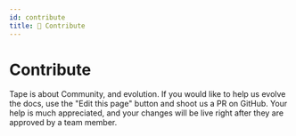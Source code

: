 ```yaml
---
id: contribute
title: 💙 Contribute
---
```


# Contribute

Tape is about Community, and evolution. If you would like to help us evolve the docs, use the "Edit this page" button and shoot us a PR on GitHub. Your help is much appreciated, and your changes will be live right after they are approved by a team member.
